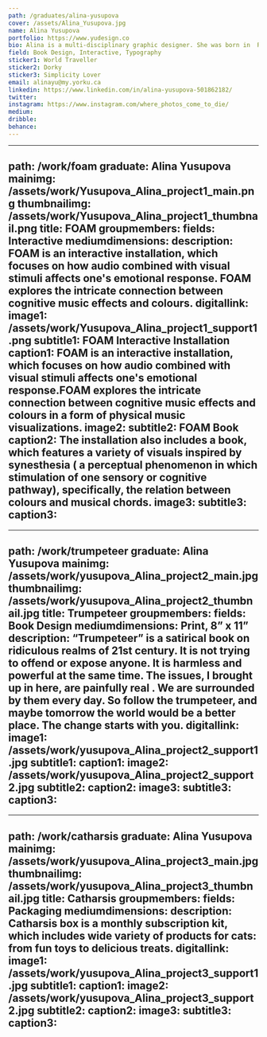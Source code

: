```yaml
---
path: /graduates/alina-yusupova
cover: /assets/Alina_Yusupova.jpg
name: Alina Yusupova
portfolio: https://www.yudesign.co
bio: Alina is a multi-disciplinary graphic designer. She was born in  Russia and currently lives and studies in Canada. Her work ranges from print and illustration to UI and UX design. Solving design problems her my passion and  she is dedicated to perfect each project she starts. Alina is a strong believer that being a designer is not a job, it’s a way of life. She constantly challenges herself to try new mediums, combine things and ideas that no one would think about putting together. Alina believes that the most powerful creations are born when a strong concept comes together with unexpected execution. With these beliefs, she pushes herself to create unique and effective designs.
field: Book Design, Interactive, Typography
sticker1: World Traveller
sticker2: Dorky
sticker3: Simplicity Lover
email: alinayu@my.yorku.ca
linkedin: https://www.linkedin.com/in/alina-yusupova-501862182/
twitter:
instagram: https://www.instagram.com/where_photos_come_to_die/
medium:
dribble:
behance:
---
```


---
path: /work/foam
graduate: Alina Yusupova
mainimg: /assets/work/Yusupova_Alina_project1_main.png
thumbnailimg: /assets/work/Yusupova_Alina_project1_thumbnail.png
title: FOAM
groupmembers:
fields: Interactive
mediumdimensions:
description: FOAM is an interactive installation, which focuses on how audio combined with visual stimuli affects one's emotional response. FOAM explores the intricate connection between cognitive music effects and colours.
digitallink:
image1: /assets/work/Yusupova_Alina_project1_support1.png
subtitle1: FOAM Interactive Installation
caption1: FOAM is an interactive installation, which focuses on how audio combined with visual stimuli affects one's emotional response.FOAM explores the intricate connection between cognitive music effects and colours in a form of physical music visualizations.
image2: 
subtitle2: FOAM Book
caption2: The installation also includes a book, which features a variety of visuals inspired by synesthesia ( a perceptual phenomenon in which stimulation of one sensory or cognitive pathway), specifically, the relation between colours and musical chords.
image3:
subtitle3:
caption3:
---

---
path: /work/trumpeteer
graduate: Alina Yusupova
mainimg: /assets/work/yusupova_Alina_project2_main.jpg
thumbnailimg: /assets/work/yusupova_Alina_project2_thumbnail.jpg
title: Trumpeteer
groupmembers:
fields: Book Design
mediumdimensions: Print, 8” x 11”
description: “Trumpeteer” is a satirical book on ridiculous realms of 21st century. It is not trying to offend or expose anyone. It is harmless and powerful at the same time. The issues, I brought up in here, are painfully real . We are surrounded by them every day. So follow the trumpeteer, and maybe tomorrow the world would be a better place. The change starts with you.
digitallink:
image1: /assets/work/yusupova_Alina_project2_support1.jpg
subtitle1:
caption1:
image2: /assets/work/yusupova_Alina_project2_support2.jpg
subtitle2:
caption2:
image3:
subtitle3:
caption3:
---

---
path: /work/catharsis
graduate: Alina Yusupova
mainimg: /assets/work/yusupova_Alina_project3_main.jpg
thumbnailimg: /assets/work/yusupova_Alina_project3_thumbnail.jpg
title: Catharsis
groupmembers:
fields: Packaging
mediumdimensions:
description: Catharsis box is a monthly subscription kit, which includes wide variety of products for cats: from fun toys to delicious treats.
digitallink:
image1: /assets/work/yusupova_Alina_project3_support1.jpg
subtitle1:
caption1:
image2: /assets/work/yusupova_Alina_project3_support2.jpg
subtitle2:
caption2: 
image3:
subtitle3:
caption3:
---
